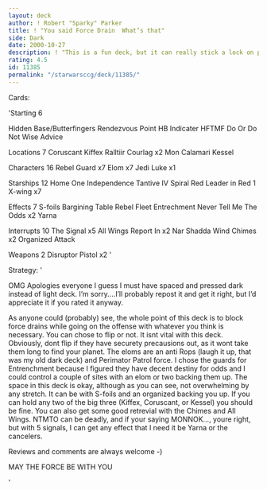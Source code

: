 ```yaml
---
layout: deck
author: ! Robert "Sparky" Parker
title: ! "You said Force Drain	What’s that"
side: Dark
date: 2000-10-27
description: ! "This is a fun deck, but it can really stick a lock on people.  Drains are a NON-FACTOR..."
rating: 4.5
id: 11385
permalink: "/starwarsccg/deck/11385/"
---
```

Cards: 

'Starting 6

Hidden Base/Butterfingers
Rendezvous Point
HB Indicater
HFTMF
Do Or Do Not
Wise Advice

Locations 7
Coruscant
Kiffex
Ralltiir
Courlag x2
Mon Calamari
Kessel

Characters 16
Rebel Guard x7
Elom x7
Jedi Luke x1

Starships 12
Home One
Independence
Tantive IV
Spiral
Red Leader in Red 1
X-wing x7

Effects 7
S-foils
Bargining Table
Rebel Fleet
Entrechment
Never Tell Me The Odds x2
Yarna

Interrupts 10
The Signal x5
All Wings Report In x2
Nar Shadda Wind Chimes x2
Organized Attack

Weapons 2
Disruptor Pistol x2 '

Strategy: '

OMG	Apologies everyone  I guess I must have spaced and pressed dark instead of light deck.  I’m sorry....I’ll probably repost it and get it right, but I’d appreciate it if you rated it anyway.

As anyone could (probably) see, the whole point of this deck is to block force drains while going on the offense with whatever you think is necessary.	You can chose to flip or not.  It isnt vital with this deck.  Obviously, dont flip if they have securety precausions out, as it wont take them long to find your planet.  The eloms are an anti Rops (laugh it up, that was my old dark deck) and Perimator Patrol force.  I chose the guards for Entrenchment because I figured they have decent destiny for odds and I could control a couple of sites with an elom or two backing them up.  The space in this deck is okay, although as you can see, not overwhelming by any stretch.  It can be with S-foils and an organized backing you up. If you can hold any two of the big three (Kiffex, Coruscant, or Kessel) you should be fine.  You can also get some good retrevial with the Chimes and All Wings.  NTMTO can be deadly, and if your saying MONNOK..., youre right, but with 5 signals, I can get any effect that I need it be Yarna or the cancelers.

Reviews and comments are always welcome -)

MAY THE FORCE BE WITH YOU

'
